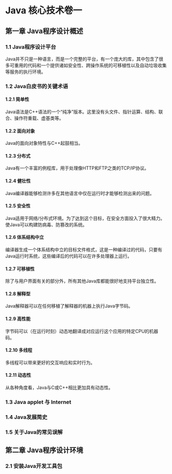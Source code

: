 # Java 核心技术卷一

## 第一章	Java程序设计概述

### 1.1	Java程序设计平台

Java并不只是一种语言，而是一个完整的平台，有一个庞大的库，其中包含了很多可重用的代码和一个提供诸如安全性、跨操作系统的可移植性以及自动垃圾收集等服务的执行环境。

### 1.2	Java白皮书的关键术语

#### 1.2.1	简单性

Java语法是C++语法的一个“纯净”版本。这里没有头文件、指针运算、结构、联合、操作符重载、虚基类等。

#### 1.2.2	面向对象

Java的面向对象特性与C++起鼓相当。

#### 1.2.3	分布式

Java有一个丰富的例程库，用于处理像HTTP和FTP之类的TCP/IP协议。

#### 1.2.4	健壮性

Java编译器能够检测许多在其他语言中仅在运行时才能够检测出来的问题。

#### 1.2.5	安全性

Java适用于网络/分布式环境。为了达到这个目标，在安全方面投入了很大精力。使Java可以构建防病毒、防篡改的系统。

#### 1.2.6	体系结构中立

编译器生成一个体系结构中立的目标文件格式，这是一种编译过的代码，只要有Java运行时系统，这些编译后的代码可以在许多处理器上运行。

#### 1.2.7	可移植性

除了与用户界面有关的部分外，所有其他Java库都能很好地支持平台独立性。

#### 1.2.8	解释型

Java解释器可以在任何移植了解释器的机器上执行Java字节码。

#### 1.2.9	高性能

字节码可以（在运行时刻）动态地翻译成对应运行这个应用的特定CPU的机器码。

#### 1.2.10	多线程

多线程可以带来更好的交互响应和实时行为。

#### 1.2.11	动态性

从各种角度看，Java与C或C++相比更加具有动态性。

### 1.3	Java applet 与 Internet

### 1.4	Java发展简史

### 1.5	关于Java的常见误解

## 第二章	Java程序设计环境

### 2.1	安装Java开发工具包

